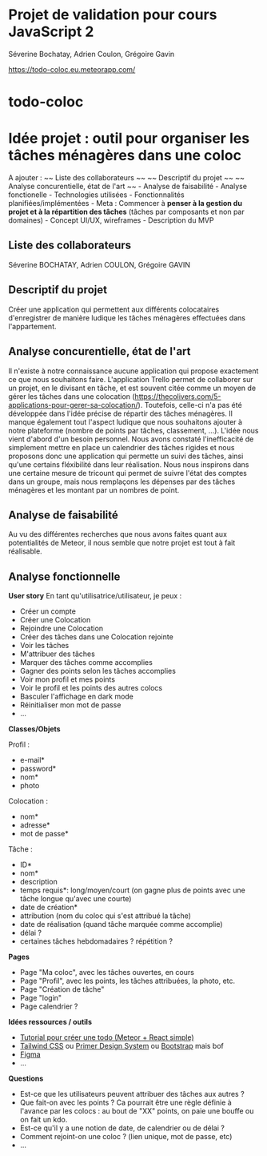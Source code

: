 # Projet de validation pour cours JavaScript 2
Séverine Bochatay, Adrien Coulon, Grégoire Gavin

https://todo-coloc.eu.meteorapp.com/
# todo-coloc
 
# Idée projet : outil pour organiser les tâches ménagères dans une coloc

A ajouter : 
~~     Liste des collaborateurs ~~
~~     Descriptif du projet ~~
~~     Analyse concurentielle, état de l'art ~~
    - Analyse de faisabilité
    - Analyse fonctionelle
        - Technologies utilisées
        - Fonctionnalités planifiées/implémentées
        - Meta : Commencer à **penser à la gestion du projet et à la répartition des tâches** (tâches par composants et non par domaines)
    - Concept UI/UX, wireframes
    - Description du MVP

## Liste des collaborateurs
Séverine BOCHATAY, Adrien COULON, Grégoire GAVIN

## Descriptif du projet
Créer une application qui permettent aux différents colocataires d'enregistrer de manière ludique les tâches ménagères effectuées dans l'appartement.

## Analyse concurentielle, état de l'art
Il n'existe à notre connaissance aucune application qui propose exactement ce que nous souhaitons faire. L'application Trello permet de collaborer sur un projet, en le divisant en tâche, et est souvent citée comme un moyen de gérer les tâches dans une colocation (https://thecolivers.com/5-applications-pour-gerer-sa-colocation/). Toutefois, celle-ci n'a pas été développée dans l'idée précise de répartir des tâches ménagères. Il manque également tout l'aspect ludique que nous souhaitons ajouter à notre plateforme (nombre de points par tâches, classement, ...).
L'idée nous vient d'abord d'un besoin personnel. Nous avons constaté l'inefficacité de simplement mettre en place un calendrier des tâches rigides et nous proposons donc une application qui permette un suivi des tâches, ainsi qu'une certains fléxibilité dans leur réalisation. Nous nous inspirons dans une certaine mesure de tricount qui permet de suivre l'état des comptes dans un groupe, mais nous remplaçons les dépenses par des tâches ménagères et les montant par un nombres de point.

## Analyse de faisabilité
Au vu des différentes recherches que nous avons faites quant aux potentialités de Meteor, il nous semble que notre projet est tout à fait réalisable.

## Analyse fonctionnelle
**User story**
En tant qu'utilisatrice/utilisateur, je peux : 
- Créer un compte
- Créer une Colocation
- Rejoindre une Colocation
- Créer des tâches dans une Colocation rejointe
- Voir les tâches
- M'attribuer des tâches
- Marquer des tâches comme accomplies
- Gagner des points selon les tâches accomplies
- Voir mon profil et mes points
- Voir le profil et les points des autres colocs
- Basculer l'affichage en dark mode
- Réinitialiser mon mot de passe
- ...

**Classes/Objets**

Profil :
- e-mail*
- password*
- nom*
- photo

Colocation :
- nom*
- adresse*
- mot de passe*

Tâche :
- ID*
- nom*
- description
- temps requis*: long/moyen/court (on gagne plus de points avec une tâche longue qu'avec une courte)
- date de création*
- attribution (nom du coloc qui s'est attribué la tâche)
- date de réalisation (quand tâche marquée comme accomplie)
- délai ?
- certaines tâches hebdomadaires ? répétition ?

**Pages**
 - Page "Ma coloc", avec les tâches ouvertes, en cours
 - Page "Profil", avec les points, les tâches attribuées, la photo, etc.
 - Page "Création de tâche"
 - Page "login"
 - Page calendrier ?

**Idées ressources / outils** 
- [Tutorial pour créer une todo (Meteor + React simple)](https://react-tutorial.meteor.com/simple-todos/)
- [Tailwind CSS](https://tailwindcss.com/) ou [Primer Design System](https://primer.style/) ou [Bootstrap](https://getbootstrap.com/) mais bof
- [Figma](https://www.figma.com/)
- ...

**Questions**
 - Est-ce que les utilisateurs peuvent attribuer des tâches aux autres ?
 - Que fait-on avec les points ? Ca pourrait être une règle définie à l'avance par les colocs : au bout de "XX" points, on paie une bouffe ou on fait un kdo.
 - Est-ce qu'il y a une notion de date, de calendrier ou de délai ?
 - Comment rejoint-on une coloc ? (lien unique, mot de passe, etc)
 - ...
